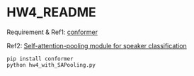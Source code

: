 # HW4_README

Requirement & Ref1: [conformer](https://github.com/lucidrains/conformer)

Ref2: [Self-attention-pooling module for speaker classification](https://gist.github.com/pohanchi/c77f6dbfbcbc21c5215acde4f62e4362)
```
pip install conformer
python hw4_with_SAPooling.py
```

